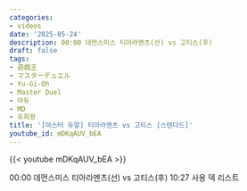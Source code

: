 ```yaml
---
categories:
- videos
date: '2025-05-24'
description: 00:00 데먼스미스 티아라멘츠(선) vs 고티스(후)
draft: false
tags:
- 遊戯王
- マスターデュエル
- Yu-Gi-Oh
- Master Duel
- 마듀
- MD
- 유희왕
title: '[마스터 듀얼] 티아라멘츠 vs 고티스 [스텐다드]'
youtube_id: mDKqAUV_bEA
---
```


{{< youtube mDKqAUV_bEA >}}

00:00 데먼스미스 티아라멘츠(선) vs 고티스(후)
10:27 사용 덱 리스트